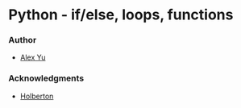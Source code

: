 # Python - if/else, loops, functions

### Author
- [Alex Yu](https://github.com/AlexYu01)
### Acknowledgments
- [Holberton](https://www.holbertonschool.com/)
